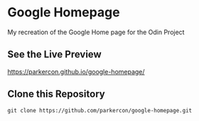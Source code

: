 # Google Homepage
My recreation of the Google Home page for the Odin Project

## See the Live Preview
https://parkercon.github.io/google-homepage/

## Clone this Repository
`git clone https://github.com/parkercon/google-homepage.git`